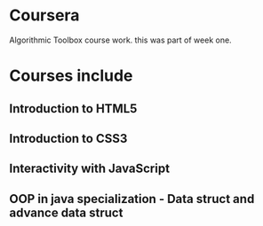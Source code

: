 # Coursera

Algorithmic Toolbox course work.
this was part of week one.


# Courses include

## Introduction to HTML5
## Introduction to CSS3
## Interactivity with JavaScript
## OOP in java specialization - Data struct and advance data struct





